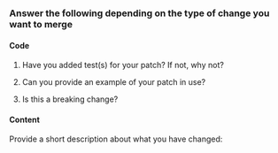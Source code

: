 ### Answer the following depending on the type of change you want to merge

#### Code

1. Have you added test(s) for your patch? If not, why not?

2. Can you provide an example of your patch in use?

3. Is this a breaking change?

#### Content

Provide a short description about what you have changed:
